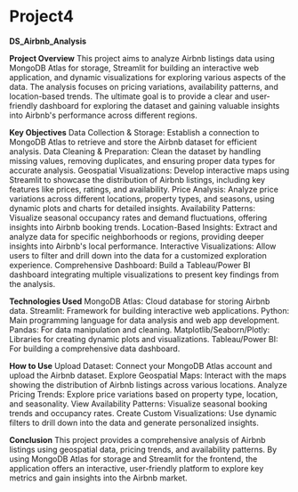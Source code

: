 # Project4
**DS_Airbnb_Analysis**

**Project Overview**
This project aims to analyze Airbnb listings data using MongoDB Atlas for storage, Streamlit for building an interactive web application, and dynamic visualizations for exploring various aspects of the data. The analysis focuses on pricing variations, availability patterns, and location-based trends. The ultimate goal is to provide a clear and user-friendly dashboard for exploring the dataset and gaining valuable insights into Airbnb's performance across different regions.

**Key Objectives**
Data Collection & Storage: Establish a connection to MongoDB Atlas to retrieve and store the Airbnb dataset for efficient analysis.
Data Cleaning & Preparation: Clean the dataset by handling missing values, removing duplicates, and ensuring proper data types for accurate analysis.
Geospatial Visualizations: Develop interactive maps using Streamlit to showcase the distribution of Airbnb listings, including key features like prices, ratings, and availability.
Price Analysis: Analyze price variations across different locations, property types, and seasons, using dynamic plots and charts for detailed insights.
Availability Patterns: Visualize seasonal occupancy rates and demand fluctuations, offering insights into Airbnb booking trends.
Location-Based Insights: Extract and analyze data for specific neighborhoods or regions, providing deeper insights into Airbnb's local performance.
Interactive Visualizations: Allow users to filter and drill down into the data for a customized exploration experience.
Comprehensive Dashboard: Build a Tableau/Power BI dashboard integrating multiple visualizations to present key findings from the analysis.

**Technologies Used**
MongoDB Atlas: Cloud database for storing Airbnb data.
Streamlit: Framework for building interactive web applications.
Python: Main programming language for data analysis and web app development.
Pandas: For data manipulation and cleaning.
Matplotlib/Seaborn/Plotly: Libraries for creating dynamic plots and visualizations.
Tableau/Power BI: For building a comprehensive data dashboard.

**How to Use**
Upload Dataset: Connect your MongoDB Atlas account and upload the Airbnb dataset.
Explore Geospatial Maps: Interact with the maps showing the distribution of Airbnb listings across various locations.
Analyze Pricing Trends: Explore price variations based on property type, location, and seasonality.
View Availability Patterns: Visualize seasonal booking trends and occupancy rates.
Create Custom Visualizations: Use dynamic filters to drill down into the data and generate personalized insights.

**Conclusion**
This project provides a comprehensive analysis of Airbnb listings using geospatial data, pricing trends, and availability patterns. By using MongoDB Atlas for storage and Streamlit for the frontend, the application offers an interactive, user-friendly platform to explore key metrics and gain insights into the Airbnb market.

